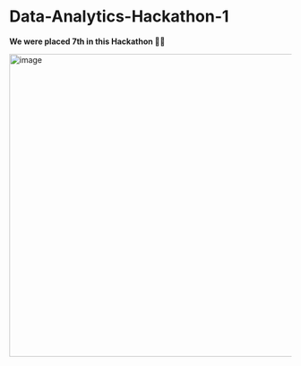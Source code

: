 # Data-Analytics-Hackathon-1
**We were placed 7th in this Hackathon 🥳🥳**

<img width="540" alt="image" src="https://github.com/user-attachments/assets/eb68b3c0-9053-4c0a-b8b0-fb070f068efc" />
